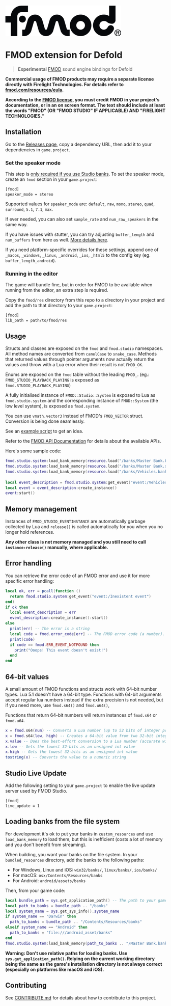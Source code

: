 ![fmod](./docs/fmod_logo.png)

# FMOD extension for Defold

> **Experimental** [FMOD] sound engine bindings for Defold

**Commercial usage of FMOD products may require a separate license directly with
Firelight Technologies. For details refer to [fmod.com/resources/eula][fmod-license].**

**According to the [FMOD license][fmod-license], you must credit FMOD in your
project's documentation, or in an on screen format. The text should include at
least the words "FMOD" (OR "FMOD STUDIO" IF APPLICABLE) AND "FIRELIGHT TECHNOLOGIES."**

[fmod-license]: https://fmod.com/resources/eula

## Installation

Go to the [Releases page](https://github.com/dapetcu21/defold-fmod/releases),
copy a dependency URL, then add it to your dependencies in `game.project`.

### Set the speaker mode

This step is [only required if you use Studio banks][set_software_format].
To set the speaker mode, create an `fmod` section in your `game.project`:

```
[fmod]
speaker_mode = stereo
```

Supported values for `speaker_mode` are: `default`, `raw`, `mono`, `stereo`,
`quad`, `surround`, `5.1`, `7.1`, `max`.

If ever needed, you can also set `sample_rate` and `num_raw_speakers` in the same way.

If you have issues with stutter, you can try adjusting
`buffer_length` and `num_buffers` from here as well.
[More details here](https://fmod.com/resources/documentation-api?version=2.0&page=core-api-system.html#system_setdspbuffersize).

If you need platform-specific overrides for these settings, append one of
`_macos`, `_windows`, `_linux`, `_android`, `_ios`, `_html5` to the config key
(eg. `buffer_length_android`).

### Running in the editor

The game will bundle fine, but in order for FMOD to be available when running
from the editor, an extra step is required.

Copy the `fmod/res` directory from this repo to a directory in your project
and add the path to that directory to your `game.project`:

```
[fmod]
lib_path = path/to/fmod/res
```

## Usage

Structs and classes are exposed on the `fmod` and `fmod.studio` namespaces. All
method names are converted from `camelCase` to `snake_case`. Methods that
returned values through pointer arguments now actually return the values and
throw with a Lua error when their result is not `FMOD_OK`.

Enums are exposed on the `fmod` table without the leading `FMOD_`.
(eg.: `FMOD_STUDIO_PLAYBACK_PLAYING` is exposed as `fmod.STUDIO_PLAYBACK_PLAYING`)

A fully initialised instance of `FMOD::Studio::System` is exposed to Lua as
`fmod.studio.system` and the corresponding instance of
`FMOD::System` (the low level system), is exposed as `fmod.system`.

You can use `vmath.vector3` instead of FMOD's `FMOD_VECTOR` struct. Conversion
is being done seamlessly.

See an [example script][example] to get an idea.

Refer to the [FMOD API Documentation] for details about the available APIs.

Here's some sample code:

```lua
fmod.studio.system:load_bank_memory(resource.load("/banks/Master Bank.bank"), fmod.STUDIO_LOAD_BANK_NORMAL)
fmod.studio.system:load_bank_memory(resource.load("/banks/Master Bank.strings.bank"), fmod.STUDIO_LOAD_BANK_NORMAL)
fmod.studio.system:load_bank_memory(resource.load("/banks/Vehicles.bank"), fmod.STUDIO_LOAD_BANK_NORMAL)

local event_description = fmod.studio.system:get_event("event:/Vehicles/Basic Engine")
local event = event_description:create_instance()
event:start()
```

## Memory management

Instances of `FMOD_STUDIO_EVENTINSTANCE` are automatically garbage collected by
Lua and `release()` is called automatically for you when you no longer hold
references.

**Any other class is not memory managed and you still need to call `instance:release()`
manually, where applicable.**

## Error handling

You can retrieve the error code of an FMOD error and use it for more specific
error handling:

```lua
local ok, err = pcall(function ()
  return fmod.studio.system:get_event("event:/Inexistent event")
end)
if ok then
  local event_description = err
  event_description:create_instance():start()
else
  print(err) -- The error is a string
  local code = fmod.error_code[err] -- The FMOD error code (a number).
  print(code)
  if code == fmod.ERR_EVENT_NOTFOUND then
    print("Ooops! This event doesn't exist!")
  end
end
```

## 64-bit values

A small amount of FMOD functions and structs work with 64-bit number types.
Lua 5.1 doesn't have a 64-bit type. Functions with 64-bit arguments accept
regular lua numbers instead if the extra precision is not needed, but if you
need more, use `fmod.s64()` and `fmod.u64()`,

Functions that return 64-bit numbers will return instances of `fmod.s64` or `fmod.u64`.

```lua
x = fmod.s64(num) -- Converts a Lua number (up to 52 bits of integer precision) to a 64-bit value
x = fmod.s64(low, high) -- Creates a 64-bit value from two 32-bit integers
x.value -- Does the best-effort conversion to a Lua number (accurate within 52 bits of precision)
x.low -- Gets the lowest 32-bits as an unsigned int value
x.high -- Gets the lowest 32-bits as an unsigned int value
tostring(x) -- Converts the value to a numeric string
```

## Studio Live Update

Add the following setting to your `game.project` to enable the live update server
used by FMOD Studio.

```
[fmod]
live_update = 1
```

## Loading banks from the file system

For development it's ok to put your banks in `custom_resources` and use
`load_bank_memory` to load them, but this is inefficient (costs a lot of memory
and you don't benefit from streaming).

When building, you want your banks on the file system. In your
`bundled_resources` directory, add the banks to the following paths:

* For Windows, Linux and iOS: `win32/banks/`, `linux/banks/`, `ios/banks/`
* For macOS: `osx/Contents/Resources/banks`
* For Android: `android/assets/banks`

Then, from your game code:

```lua
local bundle_path = sys.get_application_path() -- The path to your game's directory
local path_to_banks = bundle_path .. "/banks"
local system_name = sys.get_sys_info().system_name
if system_name == "Darwin" then
  path_to_banks = bundle_path .. "/Contents/Resources/banks"
elseif system_name == "Android" then
  path_to_banks = "file:///android_asset/banks"
end
fmod.studio.system:load_bank_memory(path_to_banks .. "/Master Bank.bank", fmod.STUDIO_LOAD_BANK_NORMAL)
```

**Warning: Don't use relative paths for loading banks. Use `sys.get_application_path()`. Relying on the current working directory being the same as the game's installation directory is not always correct (especially on platforms like macOS and iOS).**

## Contributing

See [CONTRIBUTE.md](./CONTRIBUTE.md) for details about how to contribute to this project.

[example]: ./main/main.script
[FMOD]: https://fmod.com
[FMOD API Documentation]: https://www.fmod.com/resources/documentation-api?version=2.0&page=content/generated/studio_api.html
[bundle_resources]: https://www.defold.com/manuals/project-settings/#_project
[set_software_format]: https://www.fmod.org/docs/content/generated/FMOD_System_SetSoftwareFormat.html

